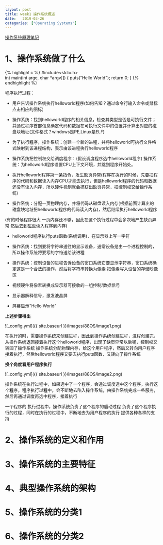```yaml
---
layout: post
title: week1 操作系统概述
date:   2019-03-26
categories: ["Operating Systems"]  
---   
```


[操作系统原理笔记](https://www.coursera.org/learn/os-pku/home/week/1)  

# 1、操作系统做了什么  

{% highlight c %}
#include<stdio.h>  
int main(int argc, char *argv[])
{
puts("Hello World");
return 0;
}
{% endhighlight %}   

程序执行过程：  

+ 用户告诉操作系统执行helloworld程序(如何告知？通过命令行输入命令或鼠标点击相应的图标)   

+ 操作系统：找到helloworld程序的相关信息，检查其类型是否是可执行文件；并通过程序首部信息确定代码和数据在可执行文件中的位置并计算出对应的磁盘块地址(文件格式？windows是PE,Linux是ELF)   

+ 为了执行程序，操作系统：创建一个新的进程，并将helloworld可执行文件格式映射到该进程结构，表示由该进程执行helloworld程序  

+ 操作系统把控制权交给调度程序：(假设调度程序选中helloworld程序) 操作系统：为helloworld程序设置CPU上下文环境，并跳到程序开始处。  

+ 执行helloworld程序第一条指令，发生缺页异常(程序在执行的时候，先要把程序的代码和数据读入内存CPU才能去执行，但是helloworld程序的代码和数据还没有读入内存，所以硬件机制就会捕获出缺页异常，把控制权交给操作系统)    

+ 操作系统：分配一页物理内存，并将代码从磁盘读入内存(根据前面计算出的磁盘块地址把helloworld程序的代码读入内存)，然后继续执行helloworld程序  

(有的时候程序很大 一页内存还不够，因此在这个执行过程中会多次地产生缺页异常 然后去到磁盘读入程序到内存)  

+ helloworld程序执行puts函数(系统调用)，在显示器上写一字符   

+ 操作系统：找到要将字符串送往的显示设备，通常设备是由一个进程控制的，所以操作系统将要写的字符送给该进程  

+ 操作系统：控制设备的进程告诉设备的窗口系统它要显示字符串，窗口系统确定这是一个合法的操作，然后将字符串转换为像素 把像素写入设备的存储映像区   

+ 视频硬件将像素转换成显示器可接收的一组控制/数据信号   

+ 显示器解释信号，激发液晶屏   

+ 屏幕显示"Hello World"  

**上述步骤得出**   

![_config.yml]({{ site.baseurl }}/images/88OS/image1.png)  

在执行的时，需要操作系统来创建进程，因此到操作系统创建进程，进程创建完，从操作系统返回接着执行这个helloworld程序，出现了缺页异常以后呢，控制权又转回了操作系统 操作系统分配物理内存，给这个用户程序，然后又转向用户程序接着执行，然后helloworld程序又要去执行puts函数，又转向了操作系统    

**换个角度看用户程序执行**   

![_config.yml]({{ site.baseurl }}/images/88OS/image2.png)  

操作系统在执行过程中，如果选中了一个程序，会通过调度选中这个程序，执行这个程序，程序执行过程中，会不断地去陷入操作系统，由操作系统完成一些服务，然后再通过调度再选中程序，接着执行

一个程序的 执行过程中，操作系统负责了这个程序的启动过程 负责了这个程序执行的过程，同时在执行的过程中，不断地去为用户程序的执行 提供各种各样的支持

# 2、操作系统的定义和作用   

# 3、操作系统的主要特征  

# 4、典型操作系统的架构  

# 5、操作系统的分类1  

# 6、操作系统的分类2


